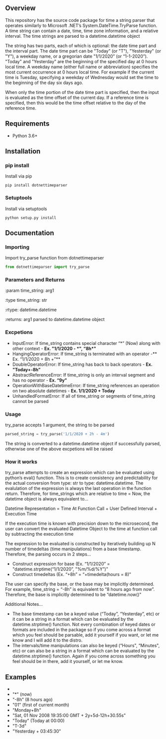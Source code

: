Overview
--------

This repository has the source code package for time a string parser that operates similarly to Microsoft .NET’s System.DateTime.TryParse function. A time string can contain a date, time, time zone information, and a relative interval. The time strings are parsed to a datetime.datetime object

The string has two parts, each of which is optional: the date time part and the interval part. The date time part can be "Today" (or "T"), "Yesterday" (or "Y"), a weekday name, or a gregorian date "1/1/2020” (or “1-1-2020”). "Today" and "Yesterday" are the beginning of the specified day at 0 hours local time. A weekday name (either full name or abbreviation) specifies the most current occurrence at 0 hours local time. For example if the current time is Tuesday, specifying a weekday of Wednesday would set the time to the beginning of the day six days ago.

When only the time portion of the date time part is specified, then the input is evaluated as the time offset of the current day. If a reference time is specified, then this would be the time offset relative to the day of the reference time.

Requirements
------------

* Python 3.6+

Installation
------------

### pip install

Install via pip

```posh
pip install dotnettimeparser
```

### Setuptools

Install via setuptools

```posh
python setup.py install
```

Documentation
-------------

### Importing

Import try\_parse function from dotnettimeparser

```python
from dotnettimeparser import try_parse
```

### Parameters and Returns

:param time\_string: arg1

:type time\_string: str

:rtype: datetime.datetime

:returns: arg1 parsed to datetime.datetime object

### Excpetions

* InputError: If time\_string contains special character “\*” (Now) along with other context - **Ex. "1/1/2020 - \*", “8h\*"**
* HangingOperatorError: If time\_string is terminated with an operator -** Ex. “1/1/2020 + 8h +”**
* DoubleOperatorError: If time\_string has back to back operators - **Ex. "Today+-8h”**
* AbstractReferenceError: If time\_string is only an interval segment and has no operator - **Ex. “9y"**
* OperationWithBaseDatetimeError: If time\_string references an operation on two absolute datetimes - **Ex. 1/1/2020 + Today**
* UnhandledFormatError: If all of time\_string or segments of time\_string cannot be parsed

### Usage

try\_parse accepts 1 argument, the string to be parsed

```python
parsed_string = try_parse('1/1/2020 + 2h - 4m')
```

The string is converted to a datetime.datetime object if successfully parsed, otherwise one of the above excpetions will be raised

### How it works

try\_parse attempts to create an expression which can be evaluated using python’s eval() function. This is to create consistency and predictability for the actual conversion from type: str to type: datetime.datetime. The evalulation of the expression is always the last operation in the function return. Therefore, for time\_strings which are relative to time = Now, the datetime object is always equivalent to...

Datetime Representation = Time At Function Call + User Defined Interval + Execution Time

If the execution time is known with precision down to the microsecond, the user can convert the evaluated Datetime Object to the time at function call by subtracting the execution time

The expression to be evaluated is constructed by iteratively building up N number of timedeltas (time manipulations) from a base timestamp. Therefore, the parsing occurs in 2 steps…

* Construct expression for base (Ex. “1/1/2020” = "datetime.strptime(“1/1/2020”, "%m/%d/%Y”)"
* Construct timedeltas (Ex. “+8h” = “+timedelta(hours = 8)”

The user can specify the base, or the base may be implicitly determined. For example, time\_string = “-8h” is equivalent to “8 hours ago from now”. Therefore, the base is implicitly determined to be “datetime.now()"

Additional Notes…

* The base timestamp can be a keyed value (“Today”, “Yesterday”, etc) or it can be a string in a format which can be evaluated by the datetime.strptime() function. Not every combination of keyed dates or formats are included in the package so if you come across a format which you feel should be parsable, add it yourself if you want, or let me know and I will add it to the distro.
* The intervals/time manipulations can also be keyed (“Hours", “Minutes", etc) or can also be a string in a format which can be evaluated by the datetime.strptime() function. Again if you come across something you feel should be in there, add it yourself, or let me know.

Examples
--------

* 
* "\*" (now)
* "-8h" (8 hours ago)
* "01" (first of current month)
* "Monday+8h"
* "Sat, 01 Nov 2008 19:35:00 GMT + 2y+5d-12h+30.55s"
* "Today" (Today at 00:00)
* "T-3d"
* "Yesterday + 03:45:30"